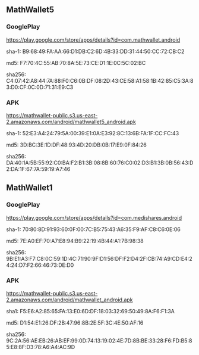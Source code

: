 ## MathWallet5

### GooglePlay
<https://play.google.com/store/apps/details?id=com.mathwallet.android>

sha-1: B9:68:49:FA:AA:66:D1:DB:C2:6D:4B:33:DD:31:44:50:CC:72:CB:C2

md5: F7:70:4C:55:AB:70:8A:5E:73:CE:D1:1E:0C:5C:02:BC

sha256: C4:07:42:A8:44:7A:88:F0:C6:0B:DF:08:2D:43:CE:58:A1:58:1B:42:85:C5:3A:83:D0:CF:0C:0D:71:31:E9:C3

### APK
https://mathwallet-public.s3.us-east-2.amazonaws.com/android/mathwallet5_android.apk


sha-1: 52:E3:A4:24:79:5A:00:39:E1:0A:E3:92:8C:13:6B:FA:1F:CC:FC:43

md5: 3D:BC:3E:1D:DF:48:93:4D:20:DB:0B:17:E9:0F:84:26

sha256: DA:40:1A:5B:55:92:C0:BA:F2:B1:3B:08:8B:60:76:C0:02:D3:B1:3B:0B:56:43:D2:DA:1F:67:7A:59:19:A7:46


## MathWallet1

### GooglePlay
https://play.google.com/store/apps/details?id=com.medishares.android

sha-1: 70:80:8D:91:93:60:0F:00:7C:B5:75:43:A6:35:F9:AF:C8:C6:0E:06

md5: 7E:A0:EF:70:A7:E8:94:B9:22:19:4B:44:A1:7B:98:38

sha256: 9B:E1:A3:F7:C8:0C:59:1D:4C:71:90:9F:D1:56:DF:F2:D4:2F:CB:74:A9:CD:E4:24:24:D7:F2:66:46:73:DE:D0

### APK
https://mathwallet-public.s3.us-east-2.amazonaws.com/android/mathwallet_android.apk

sha1: F5:E6:A2:85:65:FA:13:E0:6D:DF:18:03:32:69:50:49:8A:F6:F1:3A

md5: D1:54:E1:26:DF:2B:47:96:8B:2E:5F:3C:4E:50:AF:16 

sha256: 9C:2A:56:AE:EB:26:AB:EF:99:0D:74:13:19:02:4E:7D:8B:BE:33:28:F6:FD:B5:85:E8:8F:D3:78:A6:A4:AC:9D
